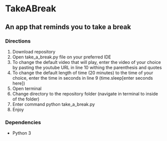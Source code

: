 <h1> TakeABreak</h1>
<h2>An app that reminds you to take a break</h3>
<h3>Directions</h3>
<ol>
<li>Download repository</li>
<li>Open take_a_break.py file on your preferred IDE</li>
<li>To change the default video that will play, enter the video of your choice by pasting the youtube URL in line 10 withing the parenthesis and quotes</li>
<li>To change the default length of time (20 minutes) to the time of your choice, enter the time in seconds in line 9 (time.sleep[enter seconds here])</li>
<li>Open terminal</li>
<li>Change directory to the repository folder (navigate in terminal to inside of the folder)</li>
<li>Enter command python take_a_break.py</li>
<li>Enjoy</li>
</ol>

<h3>Dependencies</h3>
<ul>
<li>Python 3</li>
</ul>
